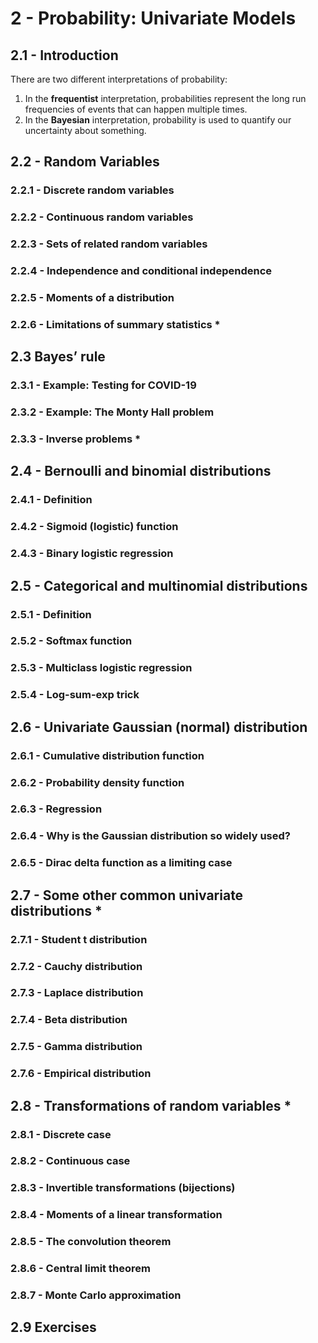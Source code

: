 # 2 - Probability: Univariate Models

## 2.1 - Introduction

There are two different interpretations of probability:
1. In the **frequentist** interpretation, probabilities represent the long run frequencies of events that can happen multiple times.
2. In the **Bayesian** interpretation, probability is used to quantify our uncertainty about something.

## 2.2 - Random Variables

### 2.2.1 - Discrete random variables



### 2.2.2 - Continuous random variables



### 2.2.3 - Sets of related random variables



### 2.2.4 - Independence and conditional independence



### 2.2.5 - Moments of a distribution



### 2.2.6 - Limitations of summary statistics *



## 2.3 Bayes’ rule

### 2.3.1 - Example: Testing for COVID-19



### 2.3.2 - Example: The Monty Hall problem



### 2.3.3 - Inverse problems *



## 2.4 - Bernoulli and binomial distributions

### 2.4.1 - Definition



### 2.4.2 - Sigmoid (logistic) function



### 2.4.3 - Binary logistic regression



## 2.5 - Categorical and multinomial distributions

### 2.5.1 - Definition



### 2.5.2 - Softmax function



### 2.5.3 - Multiclass logistic regression



### 2.5.4 - Log-sum-exp trick



## 2.6 - Univariate Gaussian (normal) distribution

### 2.6.1 - Cumulative distribution function



### 2.6.2 - Probability density function



### 2.6.3 - Regression



### 2.6.4 - Why is the Gaussian distribution so widely used?



### 2.6.5 - Dirac delta function as a limiting case



## 2.7 - Some other common univariate distributions *



### 2.7.1 - Student t distribution



### 2.7.2 - Cauchy distribution



### 2.7.3 - Laplace distribution



### 2.7.4 - Beta distribution



### 2.7.5 - Gamma distribution



### 2.7.6 - Empirical distribution



## 2.8 - Transformations of random variables *



### 2.8.1 - Discrete case



### 2.8.2 - Continuous case



### 2.8.3 - Invertible transformations (bijections)



### 2.8.4 - Moments of a linear transformation



### 2.8.5 - The convolution theorem



### 2.8.6 - Central limit theorem



### 2.8.7 - Monte Carlo approximation



## 2.9 Exercises

